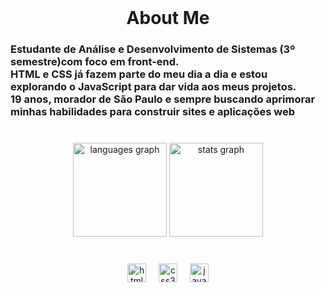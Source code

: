 <br clear="both">

<h1 align="center">About Me</h1>

###

<h3 align="left">Estudante de Análise e Desenvolvimento de Sistemas (3º semestre)com foco em front-end. <br>HTML e CSS já fazem parte do meu dia a dia e estou explorando o JavaScript para dar vida aos meus projetos.<br> 19 anos, morador de São Paulo e sempre buscando aprimorar minhas habilidades para construir sites e aplicações web</h3>

###

<br clear="both">

<div align="center">
  <img src="https://github-readme-stats.vercel.app/api/top-langs?username=rbragaa&locale=pt-br&hide_title=false&layout=compact&card_width=320&langs_count=5&theme=dracula&hide_border=false" height="150" alt="languages graph"  />
  <img src="https://github-readme-stats.vercel.app/api?username=rbragaa&hide_title=false&hide_rank=false&show_icons=true&include_all_commits=true&count_private=true&disable_animations=false&theme=dracula&locale=pt-br&hide_border=false" height="150" alt="stats graph"  />
</div>

###

<br clear="both">

<div align="center">
  <img src="https://skillicons.dev/icons?i=html" height="30" alt="html5 logo"  />
  <img width="12" />
  <img src="https://skillicons.dev/icons?i=css" height="30" alt="css3 logo"  />
  <img width="12" />
  <img src="https://skillicons.dev/icons?i=js" height="30" alt="javascript logo"  />
</div>

###

<br clear="both">
